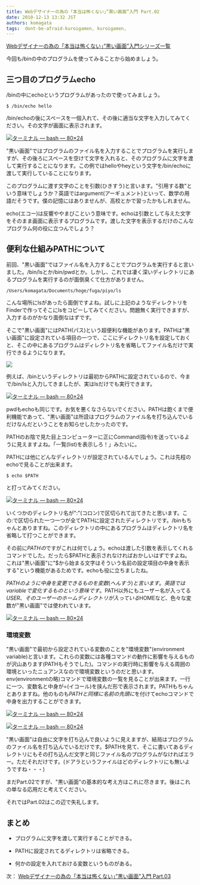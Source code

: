 ```yaml
---
title: Webデザイナーの為の「本当は怖くない」”黒い画面”入門 Part.02
date: 2010-12-13 13:32 JST
authors: komagata
tags:  dont-be-afraid-kuroigamen, kuroigamen, 
---
```

 [Webデザイナーの為の「本当は怖くない」”黒い画面”入門シリーズ一覧](http://fjord.jp/tag/dont-be-afraid-kuroigamen)

今回も/binの中のプログラムを使ってみることから始めましょう。

## 三つ目のプログラムecho

/binの中にechoというプログラムがあったので使ってみましょう。

```
$ /bin/echo hello
```

/bin/echoの後にスペースを一個入れて、その後に適当な文字を入力してみてください。その文字が画面に表示されます。

[![ターミナル — bash — 80×24](http://farm6.static.flickr.com/5170/5256053671_8f54224f0c.jpg)](http://www.flickr.com/photos/komagata/5256053671/ "ターミナル — bash — 80×24 by komagata, on Flickr")

"黒い画面"ではプログラムのファイル名を入力することでプログラムを実行しますが、その後ろにスペースを空けて文字を入れると、そのプログラムに文字を渡して実行することになります。この例ではhelloやheyという文字を/bin/echoに渡して実行していることになります。

このプログラムに渡す文字のことを引数(ひきすう)と言います。"引用する数"という意味でしょうか？英語ではargument(アーギュメント)といって、数学の用語だそうです。僕の記憶にはありませんが、高校とかで習ったかもしれません。

echo(エコー)は反響ややまびこという意味です。echoは引数として与えた文字をそのまま画面に表示するプログラムです。渡した文字を表示するだけのこんなプログラム何の役に立つんでしょう？

## 便利な仕組みPATHについて

前回、"黒い画面"ではファイル名を入力することでプログラムを実行すると言いました。/bin/lsとか/bin/pwdとか。しかし、これでは凄く深いディレクトリにあるプログラムを実行するのが面倒臭くて仕方がありません。

```
/Users/komagata/Documents/hoge/fuga/piyo/ls
```

こんな場所にlsがあったら面倒ですよね。試しに上記のようなディレクトリをFinderで作ってそこにlsをコピーしてみてください。問題無く実行できますが、入力するのがかなり面倒なはずです。

そこで"黒い画面"にはPATH(パス)という超便利な機能があります。PATHは"黒い画面"に設定されている項目の一つで、ここにディレクトリ名を設定しておくと、そこの中にあるプログラムはディレクトリ名を省略してファイル名だけで実行できるようになります。

![](https://cacoo.com/diagrams/AZeEwWzZQGR4xqAp-D0E13.png)

例えば、/binというディレクトリは最初からPATHに設定されているので、今まで/bin/lsと入力してきましたが、実はlsだけでも実行できます。

[![ターミナル — bash — 80×24](http://farm6.static.flickr.com/5002/5256711216_581e760c81.jpg)](http://www.flickr.com/photos/komagata/5256711216/ "ターミナル — bash — 80×24 by komagata, on Flickr")

pwdもechoも同じです。お気を悪くなさらないでください。PATHは飽くまで便利機能であって、"黒い画面"は所詮はプログラムのファイル名を打ち込んでいるだけなんだということをお知らせしたかったのです。

PATHのお陰で見た目上コンピューターに正にCommand(指令)を送っているように見えますよね。「一覧(list)を表示しろ！」みたいに。

PATHには他にどんなディレクトリが設定されているんでしょう。これは先程のechoで見ることが出来ます。

```
$ echo $PATH
```

と打ってみてください。

[![ターミナル — bash — 80×24](http://farm6.static.flickr.com/5123/5256114479_b4191ea0f3.jpg)](http://www.flickr.com/photos/komagata/5256114479/ "ターミナル — bash — 80×24 by komagata, on Flickr")

いくつかのディレクトリ名が":"(コロン)で区切られて出てきたと思います。この:で区切られた一つ一つが全てPATHに設定されたディレクトリです。/binもちゃんとありますね。このディレクトリの中にあるプログラムはディレクトリ名を省略して打つことができます。

その前に$PATHの$ですがこれは何でしょう。echoは渡した引数を表示してくれるコマンドでした。だったら$PATHと表示されなければおかしいはずですよね。これは"黒い画面"に"$から始まる文字はそういう名前の設定項目の中身を表示する"という機能があるためです。echoも役に立ちましたね。

$PATHのように中身を変更できるものを変数(へんすう)と言います。英語ではvariableで変化するものという意味です。$PATH以外にもユーザー名が入ってる$USER、そのユーザーのホームディレクトリが入っている$HOMEなど、色々な変数が"黒い画面"では使われています。

[![ターミナル — bash — 80×24](http://farm6.static.flickr.com/5246/5256763262_010edb3e5b.jpg)](http://www.flickr.com/photos/komagata/5256763262/ "ターミナル — bash — 80×24 by komagata, on Flickr")

### 環境変数

"黒い画面"で最初から設定されている変数のことを"環境変数"(environment variable)と言います。これらの変数には各種コマンドの動作に影響を与えるものが沢山あります(PATHもそうでした)。コマンドの実行時に影響を与える周囲の環境といったニュアンスなので環境変数というのだと思います。env(environmentの略)コマンドで環境変数の一覧を見ることが出来ます。一行に一つ、変数名と中身が=(イコール)を挟んだ形で表示されます。PATHもちゃんとありますね。他のものも$PATHと同様に名前の先頭に$を付けてechoコマンドで中身を出力することができます。

[![ターミナル — bash — 80×24](http://farm6.static.flickr.com/5121/5259754316_a8636405d7.jpg)](http://www.flickr.com/photos/komagata/5259754316/ "ターミナル — bash — 80×24 by komagata, on Flickr")

[![ターミナル — bash — 80×24](http://farm6.static.flickr.com/5044/5256769172_c22c97accf.jpg)](http://www.flickr.com/photos/komagata/5256769172/ "ターミナル — bash — 80×24 by komagata, on Flickr")

"黒い画面"は自由に文字を打ち込んで良いように見えますが、結局はプログラムのファイル名を打ち込んでいるだけです。$PATHを見て、そこに書いてあるディレクトリにもその打ち込んだ文字と同じファイル名のプログラムがなければエラー。ただそれだけです。(ドアラというファイルはどのディレクトリにも無いようですね・・・)

まだPart.02ですが、"黒い画面"の基本的な考え方はこれに尽きます。後はこれの単なる応用だと考えてください。

それではPart.02はこの辺で失礼します。

## まとめ

- プログラムに文字を渡して実行することができる。

- PATHに設定されてるディレクトリは省略できる。

- 何かの設定を入れておける変数というものがある。

次： [Webデザイナーの為の「本当は怖くない」”黒い画面”入門 Part.03](http://fjord.jp/love/589.html)